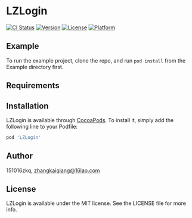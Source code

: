 # LZLogin

[![CI Status](https://img.shields.io/travis/151016zkq/LZLogin.svg?style=flat)](https://travis-ci.org/151016zkq/LZLogin)
[![Version](https://img.shields.io/cocoapods/v/LZLogin.svg?style=flat)](https://cocoapods.org/pods/LZLogin)
[![License](https://img.shields.io/cocoapods/l/LZLogin.svg?style=flat)](https://cocoapods.org/pods/LZLogin)
[![Platform](https://img.shields.io/cocoapods/p/LZLogin.svg?style=flat)](https://cocoapods.org/pods/LZLogin)

## Example

To run the example project, clone the repo, and run `pod install` from the Example directory first.

## Requirements

## Installation

LZLogin is available through [CocoaPods](https://cocoapods.org). To install
it, simply add the following line to your Podfile:

```ruby
pod 'LZLogin'
```

## Author

151016zkq, zhangkaiqiang@16lao.com

## License

LZLogin is available under the MIT license. See the LICENSE file for more info.
